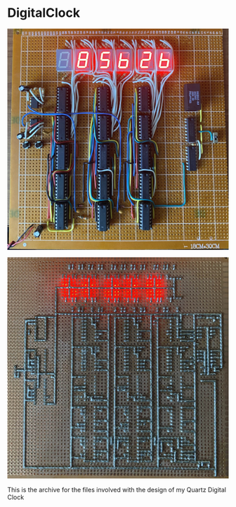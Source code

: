 # DigitalClock

![](https://github.com/typicaltaco116/DigitalClock/blob/main/FinishedClock.jpg?raw=true)

![](https://github.com/typicaltaco116/DigitalClock/blob/main/FinishedClockBackside.jpg?raw=true)


This is the archive for the files involved with the design of my Quartz Digital Clock
